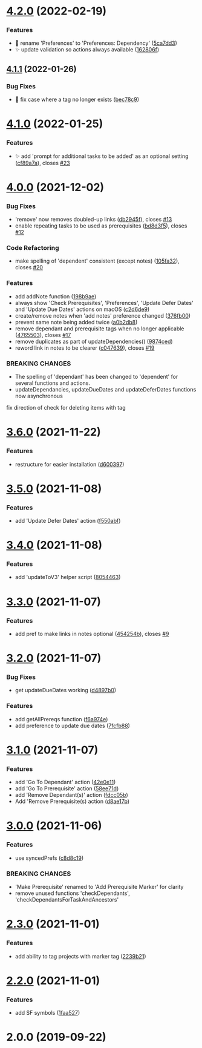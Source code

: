 # [4.2.0](https://github.com/ksalzke/dependency-omnifocus-plugin/compare/v4.1.1...v4.2.0) (2022-02-19)


### Features

* :lipstick: rename 'Preferences' to 'Preferences: Dependency' ([5ca7dd3](https://github.com/ksalzke/dependency-omnifocus-plugin/commit/5ca7dd3be8a05418b9429e1357333640fa313c9c))
* :sparkles: update validation so actions always available ([162806f](https://github.com/ksalzke/dependency-omnifocus-plugin/commit/162806f221425fe9054467d363eb0f2185141219))



## [4.1.1](https://github.com/ksalzke/dependency-omnifocus-plugin/compare/v4.1.0...v4.1.1) (2022-01-26)


### Bug Fixes

* :bug: fix case where a tag no longer exists ([bec78c9](https://github.com/ksalzke/dependency-omnifocus-plugin/commit/bec78c9a7406d361c8d0e3e74ec117213351e80f))



# [4.1.0](https://github.com/ksalzke/dependency-omnifocus-plugin/compare/v4.0.0...v4.1.0) (2022-01-25)


### Features

* :sparkles: add 'prompt for additional tasks to be added' as an optional setting ([cf89a7a](https://github.com/ksalzke/dependency-omnifocus-plugin/commit/cf89a7a1925e55ef6db83fbaec2307003d4fd5c9)), closes [#23](https://github.com/ksalzke/dependency-omnifocus-plugin/issues/23)



# [4.0.0](https://github.com/ksalzke/dependency-omnifocus-plugin/compare/v3.6.0...v4.0.0) (2021-12-02)


### Bug Fixes

* 'remove' now removes doubled-up links ([db2945f](https://github.com/ksalzke/dependency-omnifocus-plugin/commit/db2945f59a1c76b1ecae59b467ed505134f4969e)), closes [#13](https://github.com/ksalzke/dependency-omnifocus-plugin/issues/13)
* enable repeating tasks to be used as prerequisites ([bd8d3f5](https://github.com/ksalzke/dependency-omnifocus-plugin/commit/bd8d3f5561d07ba2bfa7ff3251c602bccdd50d26)), closes [#12](https://github.com/ksalzke/dependency-omnifocus-plugin/issues/12)


### Code Refactoring

* make spelling of 'dependent' consistent (except notes) ([105fa32](https://github.com/ksalzke/dependency-omnifocus-plugin/commit/105fa32c0fd28057140efce29cdfd72cfb83962d)), closes [#20](https://github.com/ksalzke/dependency-omnifocus-plugin/issues/20)


### Features

* add addNote function ([198b9ae](https://github.com/ksalzke/dependency-omnifocus-plugin/commit/198b9ae1be1e918f73c47bdf4b4f6d63044cb371))
* always show 'Check Prerequisites', 'Preferences', 'Update Defer Dates' and 'Update Due Dates' actions on macOS ([c2d6de9](https://github.com/ksalzke/dependency-omnifocus-plugin/commit/c2d6de9218b04304fc2afc9053a32a2c381a7196))
* create/remove notes when 'add notes' preference changed ([376fb00](https://github.com/ksalzke/dependency-omnifocus-plugin/commit/376fb00904ac0af086e47a4013f18f1b7cbadb0a))
* prevent same note being added twice ([a0b2db8](https://github.com/ksalzke/dependency-omnifocus-plugin/commit/a0b2db81832ed71b212e1af167696ad0e4762fe0))
* remove dependant and prerequisite tags when no longer applicable ([4765503](https://github.com/ksalzke/dependency-omnifocus-plugin/commit/4765503d48d3fc459d06693fb7319d6640866b21)), closes [#17](https://github.com/ksalzke/dependency-omnifocus-plugin/issues/17)
* remove duplicates as part of updateDependencies() ([9874ced](https://github.com/ksalzke/dependency-omnifocus-plugin/commit/9874ced76eece504fb17a89a3aae3a9c42b86f62))
* reword link in notes to be clearer ([c047639](https://github.com/ksalzke/dependency-omnifocus-plugin/commit/c0476395da0b01575cda1979537e98994ee0b468)), closes [#19](https://github.com/ksalzke/dependency-omnifocus-plugin/issues/19)


### BREAKING CHANGES

* The spelling of 'dependant' has been changed to 'dependent' for several functions and actions.
* updateDependancies, updateDueDates and updateDeferDates functions now asynchronous

fix direction of check for deleting items with tag



# [3.6.0](https://github.com/ksalzke/dependency-omnifocus-plugin/compare/v3.5.0...v3.6.0) (2021-11-22)


### Features

* restructure for easier installation ([d600397](https://github.com/ksalzke/dependency-omnifocus-plugin/commit/d6003971eaff7e1da094b23f64d7040897be71b4))



# [3.5.0](https://github.com/ksalzke/dependency-omnifocus-plugin/compare/v3.4.0...v3.5.0) (2021-11-08)


### Features

* add 'Update Defer Dates' action ([f550abf](https://github.com/ksalzke/dependency-omnifocus-plugin/commit/f550abf163da2a76b24f3f7772691f6d3e816cf5))



# [3.4.0](https://github.com/ksalzke/dependency-omnifocus-plugin/compare/v3.3.0...v3.4.0) (2021-11-08)


### Features

* add 'updateToV3' helper script ([8054463](https://github.com/ksalzke/dependency-omnifocus-plugin/commit/8054463172cb1e4bf5db720e79c24000ef458eba))



# [3.3.0](https://github.com/ksalzke/dependency-omnifocus-plugin/compare/v3.2.0...v3.3.0) (2021-11-07)


### Features

* add pref to make links in notes optional ([454254b](https://github.com/ksalzke/dependency-omnifocus-plugin/commit/454254bba1628b508284c4eff98acd837c12ad97)), closes [#9](https://github.com/ksalzke/dependency-omnifocus-plugin/issues/9)



# [3.2.0](https://github.com/ksalzke/dependency-omnifocus-plugin/compare/v3.1.0...v3.2.0) (2021-11-07)


### Bug Fixes

* get updateDueDates working ([d4897b0](https://github.com/ksalzke/dependency-omnifocus-plugin/commit/d4897b06bf8b4a607020780edc9d2d3d4ea45f8e))


### Features

* add getAllPrereqs function ([f6a974e](https://github.com/ksalzke/dependency-omnifocus-plugin/commit/f6a974eddd4602672714599f3ef38394b5e49b85))
* add preference to update due dates ([7fcfb88](https://github.com/ksalzke/dependency-omnifocus-plugin/commit/7fcfb88cf86a66271826c218542fecc720f0fcc8))



# [3.1.0](https://github.com/ksalzke/dependency-omnifocus-plugin/compare/v3.0.0...v3.1.0) (2021-11-07)


### Features

* add 'Go To Dependant' action ([42e0e11](https://github.com/ksalzke/dependency-omnifocus-plugin/commit/42e0e11b45ebc778f196e38ce03c5d25b954dada))
* add 'Go To Prerequisite' action ([58ee71d](https://github.com/ksalzke/dependency-omnifocus-plugin/commit/58ee71d864b8ac3454e520968bf7003cea448cdf))
* add 'Remove Dependant(s)' action ([fdcc05b](https://github.com/ksalzke/dependency-omnifocus-plugin/commit/fdcc05bc8739fd0df6e67d8e2f4ce8fe1af94596))
* Add 'Remove Prerequisite(s) action ([d8ae17b](https://github.com/ksalzke/dependency-omnifocus-plugin/commit/d8ae17b0f6180c0da3e4f8b89189a30574d690a1))



# [3.0.0](https://github.com/ksalzke/dependency-omnifocus-plugin/compare/v2.3.0...v3.0.0) (2021-11-06)


### Features

* use syncedPrefs ([c8d8c19](https://github.com/ksalzke/dependency-omnifocus-plugin/commit/c8d8c19cd64f68019f634f6e12d2980a5cdd65a1))


### BREAKING CHANGES

* 'Make Prerequisite' renamed to 'Add Prerequisite Marker' for clarity
* remove unused functions 'checkDependants', 'checkDependantsForTaskAndAncestors'



# [2.3.0](https://github.com/ksalzke/dependency-omnifocus-plugin/compare/v2.2.0...v2.3.0) (2021-11-01)


### Features

* add ability to tag projects with marker tag ([2239b21](https://github.com/ksalzke/dependency-omnifocus-plugin/commit/2239b21357a31ffca53b609fdc6bc2a15383659c))



# [2.2.0](https://github.com/ksalzke/dependency-omnifocus-plugin/compare/v2.0.0...v2.2.0) (2021-11-01)


### Features

* add SF symbols ([1faa527](https://github.com/ksalzke/dependency-omnifocus-plugin/commit/1faa5279fc7e04845f5784fcd166b6941970db89))



# 2.0.0 (2019-09-22)



